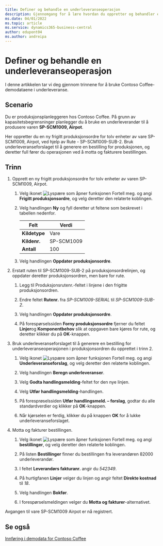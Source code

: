 ```yaml
---
title: Definer og behandle en underleveranseoperasjon
description: Gjennomgang for å lære hvordan du oppretter og behandler en underleveranseoperasjon i Business Central.
ms.date: 04/01/2022
ms.topic: article
ms.service: dynamics365-business-central
author: edupont04
ms.author: andreipa
---
```


# <a name="set-up-and-process-a-subcontracting-operation"></a><a name="set-up-and-process-a-subcontracting-operation"></a>Definer og behandle en underleveranseoperasjon

I denne artikkelen tar vi deg gjennom trinnene for å bruke Contoso Coffee-demodataene i underleveranse.

## <a name="scenario"></a><a name="scenario"></a>Scenario

Du er produksjonsplanleggeren hos Contoso Coffee. På grunn av kapasitetsbegrensninger planlegger du å bruke en underleverandør til å produsere varen **SP-SCM1009, Airpot**.

Her oppretter du en ny frigitt produksjonsordre for tolv enheter av vare SP-SCM1009, Airpot, ved hjelp av Rute - SP-SCM1009-SUB-2. Bruk underleveranseforslaget til å generere en bestilling for produksjonen, og deretter full fører du operasjonen ved å motta og fakturere bestillingen.

## <a name="steps"></a><a name="steps"></a>Trinn

1. Opprett en ny frigitt produksjonsordre for tolv enheter av varen SP-SCM1009, Airpot.

    1. Velg ikonet ![Lyspære som åpner funksjonen Fortell meg.](../../media/ui-search/search_small.png "Fortell hva du vil gjøre") og angi **Frigitt produksjonsordre**, og velg deretter den relaterte koblingen.  

    2. Velg handlingen **Ny** og fyll deretter ut feltene som beskrevet i tabellen nedenfor.  

        |Felt  |Verdi  |
        |---------|---------|
        |**Kildetype** |Vare|
        |**Kildenr.** |SP-SCM1009|
        |**Antall** |100|
    3. Velg handlingen **Oppdater produksjonsordre**.  

2. Erstatt ruten til SP-SCM1009-SUB-2 på produksjonsordrelinjen, og oppdater deretter produksjonsordren, men bare for rute.  

    1. Legg til Produksjonsrutenr.-feltet i linjene i den frigitte produksjonsordren.<!--in code, this is marked as visible=false-->

    2. Endre feltet **Rutenr.** fra *SP-SCM1009-SERIAL* til *SP-SCM1009-SUB-2*.  

    3. Velg handlingen **Oppdater produksjonsordre**.  

    4. På forespørselssiden **Forny produksjonsordre** fjerner du feltet **Linjer**og **Komponentbehov** slik at oppgaven bare kjøres for rute, og deretter klikker du på **OK**-knappen.

3. Bruk underleveranseforslaget til å generere en bestilling for underleveranseoperasjonen i produksjonsordren du opprettet i trinn 2.  

    1. Velg ikonet ![Lyspære som åpner funksjonen Fortell meg.](../../media/ui-search/search_small.png "Fortell hva du vil gjøre") og angi **Underleveranseforslag**, og velg deretter den relaterte koblingen.  

    2. Velg handlingen **Beregn underleveranser**.

    3. Velg **Godta handlingsmelding**-feltet for den nye linjen.

    4. Velg **Utfør handlingsmelding**-handlingen.  

    5. På foresprøselssiden **Utfør handlingsmeld. – forslag**, godtar du alle standardverdier og klikker på **OK**-knappen.

    6. Når kjørselen er ferdig, klikker du på knappen **OK** for å lukke underleveranseforslaget.  

4. Motta og fakturer bestillingen.  

    1. Velg ikonet ![Lyspære som åpner funksjonen Fortell meg.](../../media/ui-search/search_small.png "Fortell hva du vil gjøre") og angi **bestillinger**, og velg deretter den relaterte koblingen.  

    2. På listen **Bestillinger** finner du bestillingen fra leverandøren 82000 underleverandør.

    3. I feltet **Leverandørs fakturanr.** angir du *542349*.

    4. På hurtigfanen **Linjer** velger du linjen og angir feltet **Direkte kostnad** til *18*.

    5. Velg handlingen **Bokfør**.  

    6. I forespørselsmeldingen velger du **Motta og fakturer**-alternativet.  

Avgangen til vare SP-SCM1009 Airpot er nå registrert.

## <a name="see-also"></a><a name="see-also"></a>Se også

[Innføring i demodata for Contoso Coffee](../contoso-coffee-intro.md)  
